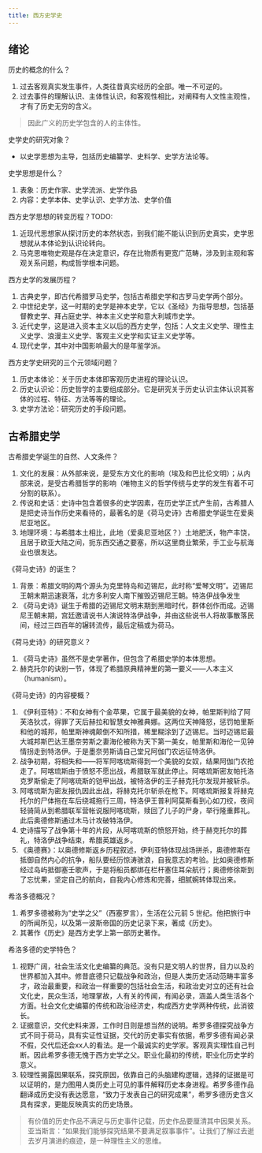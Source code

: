```yaml
---
title: 西方史学史
---
```


## 绪论

历史的概念的什么？
1. 过去客观真实发生事件，人类往昔真实经历的全部。唯一不可逆的。
2. 过去事件的理解认识、主体性认识，和客观性相比，对阐释有人文性主观性，才有了历史无穷的含义。
> 因此广义的历史学包含的人的主体性。

史学史的研究对象？
* 以史学思想为主导，包括历史编纂学、史料学、史学方法论等。

史学思想是什么？
1. 表象：历史作家、史学流派、史学作品
2. 内容：史学本体、史学认识、史学方法、史学价值

西方史学思想的转变历程？TODO:
1. 近现代思想家从探讨历史的本然状态，到我们能不能认识到历史真实，史学思想就从本体论到认识论转向。
2. 马克思唯物史观是存在决定意识，存在比物质有更宽广范畴，涉及到主观和客观关系问题，构成哲学根本问题。

西方史学的发展历程？
1. 古典史学，即古代希腊罗马史学，包括古希腊史学和古罗马史学两个部分。
2. 中世纪史学，这一时期的史学是神本史学，它以《圣经》为指导思想，包括基督教史学、拜占庭史学、神本主义史学和意大利城市史学。
3. 近代史学，这是进入资本主义以后的西方史学，包括：人文主义史学、理性主义史学、浪漫主义史学、客观主义史学和实证主义史学等。
4. 现代史学，其中对中国影响最大的是年鉴学派。

西方史学史研究的三个元领域问题？
1. 历史本体论：关于历史本体即客观历史进程的理论认识。
2. 历史认识论：历史哲学的主要组成部分。它是研究关于历史认识主体认识其客体的过程、特征、方法等等的理论。
3. 史学方法论：研究历史的手段问题。

## 古希腊史学

古希腊史学诞生的自然、人文条件？
1. 文化的发展：从外部来说，是受东方文化的影响（埃及和巴比伦文明）；从内部来说，是受古希腊哲学的影响（唯物主义的哲学传统与史学的发生有着不可分割的联系）。
2. 传说和史话：史诗中包含着很多的史学因素，在历史学正式产生前，古希腊人是把史诗当作历史来看待的，最著名的是《荷马史诗》古希腊史学诞生在爱奥尼亚地区。
3. 地理环境：与希腊本土相比，此地（爱奥尼亚地区？）土地肥沃，物产丰饶，且居于欧亚大陆之间，扼东西交通之要塞，所以这里商业繁荣，手工业与航海业也很发达。

《荷马史诗》的诞生？
1. 背景：希腊文明的两个源头为克里特岛和迈锡尼，此时称“爱琴文明”。迈锡尼王朝末期迅速衰落，北方多利安人南下摧毁迈锡尼王朝。特洛伊战争发生
2. 《荷马史诗》诞生于希腊的迈锡尼文明末期到黑暗时代，群体创作而成。迈锡尼王朝末期，宫廷邀请说书人演说特洛伊战争，并由这些说书人将故事散落民间，经过三四百年的辗转流传，最后定稿或为荷马。

《荷马史诗》的研究意义？
1. 《荷马史诗》虽然不是史学著作，但包含了希腊史学的本体思想。
2. 赫克托尔的诀别一节，体现了希腊原典精神里的第一要义——人本主义（humanism）。

《荷马史诗》的内容梗概？
1. 《伊利亚特》：不和女神有个金苹果，它属于最美貌的女神，帕里斯判给了阿芙洛狄忒，得罪了天后赫拉和智慧女神雅典娜。这两位天神降怒，惩罚帕里斯和他的城邦，帕里斯神魂颠倒不知所措，稀里糊涂到了迈锡尼。当时迈锡尼最大城邦斯巴达王墨奈劳斯之妻海伦被称为天下第一美女，帕里斯和海伦一见钟情拐走到特洛伊。于是墨奈劳斯请自己堂兄阿伽门农远征特洛伊。
2. 战争初期，将相失和——将军阿喀琉斯得到一个美貌的女奴，结果阿伽门农抢走了。阿喀琉斯由于愤怒不愿出战，希腊联军就此停止。阿喀琉斯密友帕托洛克罗斯偷走了阿喀琉斯的铠甲出战，被特洛伊的王子赫克托尔发现并被斩杀。
3. 阿喀琉斯为密友报仇因此出战，将赫克托尔斩杀在枪下。阿喀琉斯报复将赫克托尔的尸体拖在车后绕城拖行三周，特洛伊王普利阿莫斯看到心如刀绞，夜间轻骑简从到希腊联军营帐说服阿喀琉斯，赎回了儿子的尸身，举行隆重葬礼。此后奥德修斯通过木马计攻破特洛伊。
4. 史诗描写了战争第十年的片段，从阿喀琉斯的愤怒开始，终于赫克托尔的葬礼，特洛伊战争结束，希腊英雄返乡。
5. 《奥德赛》：以奥德修斯返乡历程叙述，伊利亚特体现战场拼杀，奥德修斯在抵御自然内心的抗争，船队要经历惊涛骇浪，自我意志的考验。比如奥德修斯经过岛屿抵御塞壬歌声，于是将船员都绑在栏杆塞住耳朵航行；奥德修徐斯到了忘忧果，坚定自己的航向，自我内心修炼和完善，细腻婉转体现出来。

希洛多德概况？
1. 希罗多德被称为“史学之父”（西塞罗言），生活在公元前 5 世纪。他把旅行中的所闻所见，以及第一波斯帝国的历史记录下来，著成《历史》。
2. 其著作《历史》是西方史学上第一部历史著作。

希洛多德的史学特色？
1. 视野广阔，社会生活文化史编纂的典范。没有只是文明人的世界，目力以及的世界都加入其中。修昔底德只记载战争和政治，但是人类历史活动范畴丰富多才，政治最重要，和政治一样重要的包括社会生活，和政治史对立的还有社会文化史，民众生活，地理掌故，人有关的传闻，有闻必录，涵盖人类生活各个方面。社会文化史编纂的传统和政治经济史，构成西方史学两种传统，此消彼长。
2. 证据意识，交代史料来源，工作时日则是想当然的说明。希罗多德探究战争方式不同于荷马，具有实证性证据，交代的历史事实有依据，希罗多德有闻必录不假，交代后还会xx人的看法。是一个最诚实的史学家。客观真实理性自己判断。因此希罗多德无愧于西方史学之父。职业化最初的传统，职业化历史学的意义。
3. 较理性揭露因果联系，探究原因，依靠自己的头脑建构逻辑，选择的证据是可以证明的，是力图用人类历史上可见的事件解释历史本身进程。希罗多德作品翻译成历史没有表达愿意，“致力于发表自己的研究成果”，希罗多德历史含义具有探求，更能反映真实的历史场景。
> 有价值的历史作品不满足与历史事件记载，历史作品要厘清其中因果关系。亚当斯言：“如果我们能够探究结果不要满足叙事事件”。让我们了解过去逝去岁月演进的痕迹，是一种理性主义的思维。
